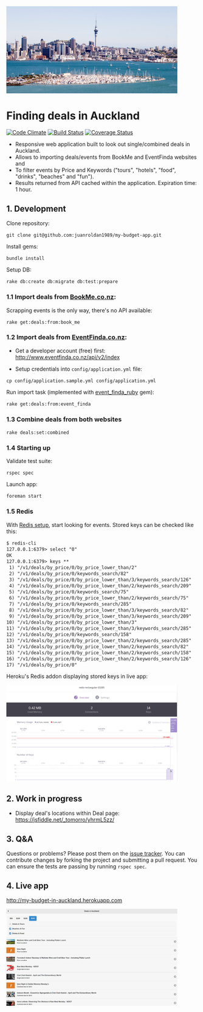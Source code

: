 <div align="left">
  <a href="https://github.com/juanroldan1989/my-budget-app"><img width="450" src="https://github.com/juanroldan1989/my-budget-app/raw/master/app/assets/images/auckland.jpg" alt="my budget app logo" /></a>
</div>

# Finding deals in Auckland

[![Code Climate](https://codeclimate.com/github/juanroldan1989/my-budget-app/badges/gpa.svg)](https://codeclimate.com/github/juanroldan1989/my-budget-app)
[![Build Status](https://travis-ci.org/juanroldan1989/my-budget-app.svg?branch=master)](https://travis-ci.org/juanroldan1989/my-budget-app)
[![Coverage Status](https://coveralls.io/repos/github/juanroldan1989/my-budget-app/badge.svg?branch=master)](https://coveralls.io/github/juanroldan1989/my-budget-app?branch=master)

- Responsive web application built to look out single/combined deals in Auckland.
- Allows to importing deals/events from BookMe and EventFinda websites and
- To filter events by Price and Keywords ("tours", "hotels", "food", "drinks", "beaches" and "fun").
- Results returned from API cached within the application. Expiration time: 1 hour.

## 1. Development

Clone repository:
```
git clone git@github.com:juanroldan1989/my-budget-app.git
```

Install gems:
```
bundle install
```

Setup DB:
```
rake db:create db:migrate db:test:prepare
```

### 1.1 Import deals from [BookMe.co.nz](http://bookme.co.nz):
Scrapping events is the only way, there's no API available:

```
rake get:deals:from:book_me
```

### 1.2 Import deals from [EventFinda.co.nz](http://www.eventfinda.co.nz):
- Get a developer account (free) first: http://www.eventfinda.co.nz/api/v2/index

- Setup credentials into `config/application.yml` file:
```
cp config/application.sample.yml config/application.yml
```

Run import task (implemented with [event_finda_ruby](https://github.com/juanroldan1989/event_finda_ruby) gem):
```
rake get:deals:from:event_finda
```
### 1.3 Combine deals from both websites
```
rake deals:set:combined
```

### 1.4 Starting up
Validate test suite:
```
rspec spec
```

Launch app:
```
foreman start
```

### 1.5 Redis
With [Redis setup](https://redis.io/topics/quickstart), start looking for events. Stored keys can be checked like this:

```
$ redis-cli
127.0.0.1:6379> select "0"
OK
127.0.0.1:6379> keys **
 1) "/v1/deals/by_price/0/by_price_lower_than/2"
 2) "/v1/deals/by_price/0/keywords_search/82"
 3) "/v1/deals/by_price/0/by_price_lower_than/3/keywords_search/126"
 4) "/v1/deals/by_price/0/by_price_lower_than/2/keywords_search/209"
 5) "/v1/deals/by_price/0/keywords_search/75"
 6) "/v1/deals/by_price/0/by_price_lower_than/2/keywords_search/75"
 7) "/v1/deals/by_price/0/keywords_search/285"
 8) "/v1/deals/by_price/0/by_price_lower_than/3/keywords_search/82"
 9) "/v1/deals/by_price/0/by_price_lower_than/3/keywords_search/209"
10) "/v1/deals/by_price/0/by_price_lower_than/3"
11) "/v1/deals/by_price/0/by_price_lower_than/3/keywords_search/285"
12) "/v1/deals/by_price/0/keywords_search/158"
13) "/v1/deals/by_price/0/by_price_lower_than/2/keywords_search/285"
14) "/v1/deals/by_price/0/by_price_lower_than/2/keywords_search/82"
15) "/v1/deals/by_price/0/by_price_lower_than/2/keywords_search/158"
16) "/v1/deals/by_price/0/by_price_lower_than/2/keywords_search/126"
17) "/v1/deals/by_price/0"
```

Heroku's Redis addon displaying stored keys in live app:

<img width="450" src="https://github.com/juanroldan1989/my-budget-app/raw/master/app/assets/images/redis.png" alt="my budget app redis" /></a>

## 2. Work in progress

* Display deal's locations within Deal page: https://jsfiddle.net/_tomorro/yhrmL5zz/

## 3. Q&A

Questions or problems? Please post them on the [issue tracker](https://github.com/juanroldan1989/my-budget-app/issues). You can contribute changes by forking the project and submitting a pull request. You can ensure the tests are passing by running `rspec spec`.


## 4. Live app

http://my-budget-in-auckland.herokuapp.com

<img width="450" src="https://github.com/juanroldan1989/my-budget-app/raw/master/app/assets/images/screenshot.png" alt="my budget app logo" /></a>
